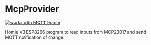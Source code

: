 # McpProvider
<a href="https://homieiot.github.io/">
  <img src="https://homieiot.github.io/img/works-with-homie.png" alt="works with MQTT Homie">
</a>

Homie V3 ESP8266 program to read inputs from MCP23017 and send MQTT notification of change.
